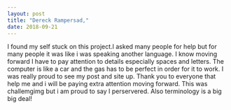 ```yaml
---
layout: post
title: "Dereck Rampersad,"
date: 2018-09-21
---
```

I found my self stuck on this project.I asked many people for help but for many people it was like i was speaking another language. 
I know moving forward I have to pay attention to details especially spaces and letters. The computer is like a car and the gas has to be perfect 
in order for it to work. I was really proud to see my post and site up. Thank you to everyone that help me and i will be paying extra attention moving forward. This was challemgimg but i am
proud to say I perservered. Also terminology is a big big deal!
